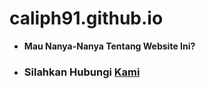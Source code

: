 # caliph91.github.io

* <b>Mau Nanya-Nanya Tentang Website Ini?</b>
* <h3> Silahkan Hubungi <a href="https://clph.me" alt="Caliph Web">Kami</a></h3>
